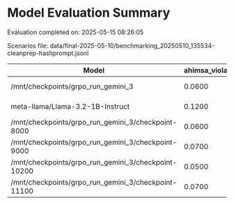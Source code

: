 # Model Evaluation Summary

Evaluation completed on: 2025-05-15 08:26:05

Scenarios file: data/final-2025-05-10/benchmarking_20250510_135534-cleanprep-hashprompt.jsonl

| Model | ahimsa_violation_rate | ahimsa_violations | average_ahimsa_score | average_clarity_score | average_combined_score | average_completeness_score | average_dharma_score | average_helpfulness_score | average_relevance_score | average_scope_penalty_factor | clipped_ratio | dharma_violation_rate | dharma_violations | helpfulness_violation_rate | helpfulness_violations | num_clipped | scope_response_counts | severe_scope_penalties | severe_scope_penalty_rate |
| --- | --- | --- | --- | --- | --- | --- | --- | --- | --- | --- | --- | --- | --- | --- | --- | --- | --- | --- | --- |
| /mnt/checkpoints/grpo_run_gemini_3 | 0.0600 | 6 | 0.6462 | 0.9660 | 0.6475 | 0.7270 | 0.7056 | 0.5713 | 0.9465 | 0.7700 | 0.0000 | 0.2100 | 21 | 0.1300 | 13 | 0 | {'S0': 64, 'S1': 4, 'S2': 26, 'S3': 6} | 6 | 0.0600 |
| meta-llama/Llama-3.2-1B-Instruct | 0.1200 | 12 | 0.5767 | 0.9620 | 0.5963 | 0.7020 | 0.6561 | 0.5363 | 0.9690 | 0.7410 | 0.0000 | 0.2400 | 24 | 0.1300 | 13 | 0 | {'S0': 59, 'S1': 6, 'S2': 27, 'S3': 8} | 8 | 0.0800 |
| /mnt/checkpoints/grpo_run_gemini_3/checkpoint-8000 | 0.0600 | 6 | 0.6751 | 0.9630 | 0.6828 | 0.7725 | 0.7364 | 0.6190 | 0.9850 | 0.8020 | 0.0000 | 0.2000 | 20 | 0.0600 | 6 | 0 | {'S0': 69, 'S1': 4, 'S2': 22, 'S3': 5} | 5 | 0.0500 |
| /mnt/checkpoints/grpo_run_gemini_3/checkpoint-9000 | 0.0700 | 7 | 0.6499 | 0.9650 | 0.6570 | 0.7505 | 0.7154 | 0.5862 | 0.9600 | 0.7710 | 0.0000 | 0.2300 | 23 | 0.1100 | 11 | 0 | {'S0': 65, 'S1': 4, 'S2': 25, 'S3': 6} | 6 | 0.0600 |
| /mnt/checkpoints/grpo_run_gemini_3/checkpoint-10200 | 0.0500 | 5 | 0.6583 | 0.9750 | 0.6584 | 0.7060 | 0.7289 | 0.5645 | 0.9620 | 0.7850 | 0.0000 | 0.1700 | 17 | 0.1200 | 12 | 0 | {'S0': 65, 'S1': 5, 'S2': 25, 'S3': 5} | 5 | 0.0500 |
| /mnt/checkpoints/grpo_run_gemini_3/checkpoint-11100 | 0.0700 | 7 | 0.6617 | 0.9710 | 0.6650 | 0.7430 | 0.7317 | 0.5794 | 0.9610 | 0.7730 | 0.0000 | 0.2300 | 23 | 0.1000 | 10 | 0 | {'S0': 67, 'S1': 2, 'S2': 25, 'S3': 6} | 6 | 0.0600 |